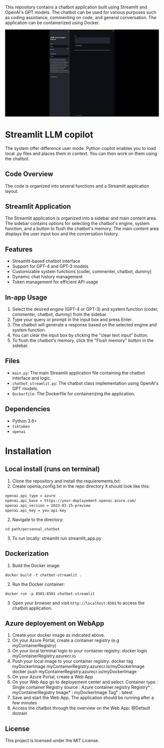 This repository contains a chatbot application built using Streamlit and
    OpenAI\'s GPT models. The chatbot can be used for various purposes such as
    coding assistance, commenting on code, and general conversation. The application
    can be containerized using Docker.
	
![BotRunningOnStreamLit](./ezgif-3-d6b1e5e52f.gif)
# Streamlit LLM copilot
The system offer difference user mode. Python copilot enables you to load local .py files and places them in context. You can then work on them using the chatbot.
## Code Overview
The code is organized into several functions and a Streamlit application layout.
## Streamlit Application
The Streamlit application is organized into a sidebar and main content area. The sidebar contains
    options for selecting the chatbot's engine, system function, and a button to flush the chatbot's
    memory. The main content area displays the user input box and the conversation history.
## Features
- Streamlit-based chatbot interface
- Support for GPT-4 and GPT-3 models
- Customizable system functions (coder, commenter, chatbot, dummy)
- Dynamic chat history management
- Token management for efficient API usage
## In-app Usage
1. Select the desired engine (GPT-4 or GPT-3) and system function (coder,
    commenter, chatbot, dummy) from the sidebar.
2. Type your query or prompt in the input box and press Enter.
3. The chatbot will generate a response based on the selected engine and system
    function.
4. You can clear the input box by clicking the "clear text input" button.
5. To flush the chatbot\'s memory, click the "Flush memory" button in the
    sidebar.
## Files
- `main.py`: The main Streamlit application file containing the chatbot
    interface and logic.
- `chatbot_streamlit.py`: The chatbot class implementation using OpenAI\'s GPT
    models.
- `Dockerfile`: The Dockerfile for containerizing the application.
## Dependencies
- Python 3.6+
- `tiktoken`
- `openai`


# Installation

## Local install (runs on terminal)
1. Clone the repository and install the requierements.txt:
2. Create openia_config.txt in the repo directory
It should look like this:
```
openai.api_type = azure
openai.api_base = https://your-deployement.openai.azure.com/
openai.api_version = 2023-03-15-preview
openai.api_key = you-api-key
```
2. Navigate to the directory:
```
cd path/personnal_chatbot
```
3. To run locally: streamlit run streamlit_app.py

## Dockerization
1. Build the Docker image:
```
docker build -t chatbot-streamlit .
```
2. Run the Docker container:
```
docker run -p 8501:8501 chatbot-streamlit
```
3. Open your browser and visit `http://localhost:8501` to access the chatbot
    application.
	
## Azure deployement on WebApp
1. Create your docker image as indicated above.
2. On your Azure Portal, create a container registry (e.g myContainerRegistry)
3. On your local terminal login to your container registry:
docker login myContainerRegistry.azurecr.io
4. Push your local image to your container registry:
docker tag myDockerImage myContainerRegistry.azurecr.io/myDockerImage
docker push myContainerRegistry.azurecr.io/myDockerImage
5. On your Azure Portal, create a Web App
6. On your Web App go to deployement center and select:
Container type : Single container
Registry source : Azure container registry
Registry* : myContainerRegistry
Image* : myDockerImage
Tag* : latest
7. Save and start the Web App. The application should be running after a few minutes
8. Access the chatbot through the overview on the Web App: @Default domain

## License
This project is licensed under the MIT License.
